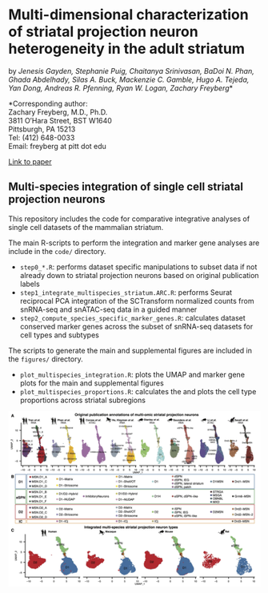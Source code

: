 # **Multi-dimensional characterization of striatal projection neuron heterogeneity in the adult striatum**
by _Jenesis Gayden, Stephanie Puig, Chaitanya Srinivasan, BaDoi N. Phan, Ghada Abdelhady, Silas A. Buck, Mackenzie C. Gamble, Hugo A. Tejeda, Yan Dong, Andreas R. Pfenning, Ryan W. Logan, Zachary Freyberg_*

*Corresponding author:\
Zachary Freyberg, M.D., Ph.D.\
3811 O’Hara Street, BST W1640\
Pittsburgh, PA 15213\
Tel: (412) 648-0033 \
Email: freyberg at pitt dot edu

[Link to paper](https://www.biorxiv.org/content/10.1101/2023.05.04.539488v1)

## Multi-species integration of single cell striatal projection neurons
This repository includes the code for comparative integrative analyses of single cell datasets of the mammalian striatum. 

The main R-scripts to perform the integration and marker gene analyses are include in the `code/` directory.
- `step0_*.R`: performs dataset specific manipulations to subset data if not already down to striatal projection neurons based on original publication labels
- `step1_integrate_multispecies_striatum.ARC.R`: performs Seurat reciprocal PCA integration of the SCTransform normalized counts from snRNA-seq and snATAC-seq data in a guided manner
- `step2_compute_species_specific_marker_genes.R`: calculates dataset conserved marker genes across the subset of snRNA-seq datasets for cell types and subtypes

The scripts to generate the main and supplemental figures are included in the `figures/` directory.
- `plot_multispecies_integration.R`: plots the UMAP and marker gene plots for the main and supplemental figures
- `plot_multispecies_proportions.R`: calculates the and plots the cell type proportions across striatal subregions

![main integrated umaps of multi-omics, multi-species striatal single cell datasets](figures/main_fig6_multi-species_single_cell.jpg)
